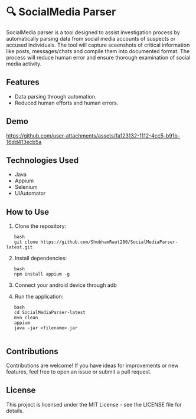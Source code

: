 # 🔍 SocialMedia Parser

SocialMedia parser is a tool designed to assist investigation process by automatically parsing data from social media accounts of suspects or accused individuals. The tool will capture sceenshots of critical information like posts, messages/chats and compile them into documented format. 
The process will reduce human error and ensure thorough examination of social media activity. 

## Features

- Data parsing through automation.
- Reduced human efforts and human errors. 

## Demo
https://github.com/user-attachments/assets/fa123132-1112-4cc5-b91b-16dd413ecb5a


## Technologies Used

- Java
- Appium
- Selenium
- UiAutomator

  
## How to Use

1. Clone the repository:
```
   bash
   git clone https://github.com/ShubhamRaut280/SocialMediaParser-latest.git
```
   
2. Install dependencies:
```
   bash
   npm install appium -g
   ```
3. Connect your android device through adb
  
5. Run the application:
```
   bash
   cd SocialMediaParser-latest
   mvn clean
   appium
   java -jar <filename>.jar 
   
   ```



## Contributions

Contributions are welcome! If you have ideas for improvements or new features, feel free to open an issue or submit a pull request.

## License

This project is licensed under the MIT License - see the LICENSE file for details.
